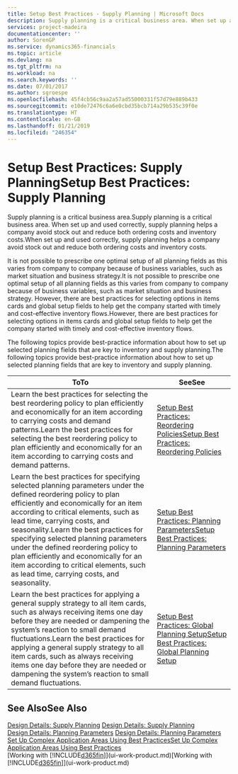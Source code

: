 ```yaml
---
title: Setup Best Practices - Supply Planning | Microsoft Docs
description: Supply planning is a critical business area. When set up and used correctly, supply planning helps a company avoid stock out and reduce both ordering costs and inventory costs.
services: project-madeira
documentationcenter: ''
author: SorenGP
ms.service: dynamics365-financials
ms.topic: article
ms.devlang: na
ms.tgt_pltfrm: na
ms.workload: na
ms.search.keywords: ''
ms.date: 07/01/2017
ms.author: sgroespe
ms.openlocfilehash: 45f4cb56c9aa2a57ad55000331f57d79e889b433
ms.sourcegitcommit: e10de72476c6a6e0cbd35bcb714a29b535c39f0e
ms.translationtype: HT
ms.contentlocale: en-GB
ms.lasthandoff: 01/21/2019
ms.locfileid: "246354"
---
```

# <a name="setup-best-practices-supply-planning"></a><span data-ttu-id="1e808-104">Setup Best Practices: Supply Planning</span><span class="sxs-lookup"><span data-stu-id="1e808-104">Setup Best Practices: Supply Planning</span></span>
<span data-ttu-id="1e808-105">Supply planning is a critical business area.</span><span class="sxs-lookup"><span data-stu-id="1e808-105">Supply planning is a critical business area.</span></span> <span data-ttu-id="1e808-106">When set up and used correctly, supply planning helps a company avoid stock out and reduce both ordering costs and inventory costs.</span><span class="sxs-lookup"><span data-stu-id="1e808-106">When set up and used correctly, supply planning helps a company avoid stock out and reduce both ordering costs and inventory costs.</span></span>  

 <span data-ttu-id="1e808-107">It is not possible to prescribe one optimal setup of all planning fields as this varies from company to company because of business variables, such as market situation and business strategy.</span><span class="sxs-lookup"><span data-stu-id="1e808-107">It is not possible to prescribe one optimal setup of all planning fields as this varies from company to company because of business variables, such as market situation and business strategy.</span></span> <span data-ttu-id="1e808-108">However, there are best practices for selecting options in items cards and global setup fields to help get the company started with timely and cost-effective inventory flows.</span><span class="sxs-lookup"><span data-stu-id="1e808-108">However, there are best practices for selecting options in items cards and global setup fields to help get the company started with timely and cost-effective inventory flows.</span></span>  

 <span data-ttu-id="1e808-109">The following topics provide best-practice information about how to set up selected planning fields that are key to inventory and supply planning.</span><span class="sxs-lookup"><span data-stu-id="1e808-109">The following topics provide best-practice information about how to set up selected planning fields that are key to inventory and supply planning.</span></span>  

|<span data-ttu-id="1e808-110">**To**</span><span class="sxs-lookup"><span data-stu-id="1e808-110">**To**</span></span>|<span data-ttu-id="1e808-111">**See**</span><span class="sxs-lookup"><span data-stu-id="1e808-111">**See**</span></span>|  
|------------|-------------|  
|<span data-ttu-id="1e808-112">Learn the best practices for selecting the best reordering policy to plan efficiently and economically for an item according to carrying costs and demand patterns.</span><span class="sxs-lookup"><span data-stu-id="1e808-112">Learn the best practices for selecting the best reordering policy to plan efficiently and economically for an item according to carrying costs and demand patterns.</span></span>|[<span data-ttu-id="1e808-113">Setup Best Practices: Reordering Policies</span><span class="sxs-lookup"><span data-stu-id="1e808-113">Setup Best Practices: Reordering Policies</span></span>](setup-best-practices-reordering-policies.md)|  
|<span data-ttu-id="1e808-114">Learn the best practices for specifying selected planning parameters under the defined reordering policy to plan efficiently and economically for an item according to critical elements, such as lead time, carrying costs, and seasonality.</span><span class="sxs-lookup"><span data-stu-id="1e808-114">Learn the best practices for specifying selected planning parameters under the defined reordering policy to plan efficiently and economically for an item according to critical elements, such as lead time, carrying costs, and seasonality.</span></span>|[<span data-ttu-id="1e808-115">Setup Best Practices: Planning Parameters</span><span class="sxs-lookup"><span data-stu-id="1e808-115">Setup Best Practices: Planning Parameters</span></span>](setup-best-practices-planning-parameters.md)|  
|<span data-ttu-id="1e808-116">Learn the best practices for applying a general supply strategy to all item cards, such as always receiving items one day before they are needed or dampening the system’s reaction to small demand fluctuations.</span><span class="sxs-lookup"><span data-stu-id="1e808-116">Learn the best practices for applying a general supply strategy to all item cards, such as always receiving items one day before they are needed or dampening the system’s reaction to small demand fluctuations.</span></span>|[<span data-ttu-id="1e808-117">Setup Best Practices: Global Planning Setup</span><span class="sxs-lookup"><span data-stu-id="1e808-117">Setup Best Practices: Global Planning Setup</span></span>](setup-best-practices-global-planning-setup.md)|  

## <a name="see-also"></a><span data-ttu-id="1e808-118">See Also</span><span class="sxs-lookup"><span data-stu-id="1e808-118">See Also</span></span>  
 <span data-ttu-id="1e808-119">[Design Details: Supply Planning](design-details-supply-planning.md) </span><span class="sxs-lookup"><span data-stu-id="1e808-119">[Design Details: Supply Planning](design-details-supply-planning.md) </span></span>  
 <span data-ttu-id="1e808-120">[Design Details: Planning Parameters](design-details-planning-parameters.md) </span><span class="sxs-lookup"><span data-stu-id="1e808-120">[Design Details: Planning Parameters](design-details-planning-parameters.md) </span></span>  
 [<span data-ttu-id="1e808-121">Set Up Complex Application Areas Using Best Practices</span><span class="sxs-lookup"><span data-stu-id="1e808-121">Set Up Complex Application Areas Using Best Practices</span></span>](set-up-complex-application-areas-using-best-practices.md)  
 <span data-ttu-id="1e808-122">[Working with [!INCLUDE[d365fin](includes/d365fin_md.md)]](ui-work-product.md)</span><span class="sxs-lookup"><span data-stu-id="1e808-122">[Working with [!INCLUDE[d365fin](includes/d365fin_md.md)]](ui-work-product.md)</span></span>
